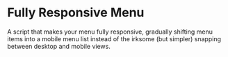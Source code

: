 # Fully Responsive Menu

A script that makes your menu fully responsive, gradually shifting menu items into a mobile menu list instead of the irksome (but simpler) snapping between desktop and mobile views.